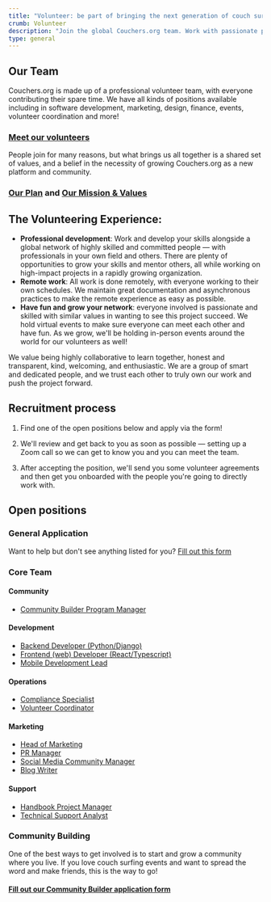 ```yaml
---
title: "Volunteer: be part of bringing the next generation of couch surfing to life"
crumb: Volunteer
description: "Join the global Couchers.org team. Work with passionate professionals and make a huge impact on improving the couch surfing community."
type: general
---
```


## Our Team

Couchers.org is made up of a professional volunteer team, with everyone contributing their spare time. We have all kinds of positions available including in software development, marketing, design, finance, events, volunteer coordination and more!

### [Meet our volunteers](/team)

People join for many reasons, but what brings us all together is a shared set of values, and a belief in the necessity of growing Couchers.org as a new platform and community.

### [Our Plan](/plan) and [Our Mission & Values](/mission)

## The Volunteering Experience:

- **Professional development**: Work and develop your skills alongside a global network of highly skilled and committed people — with professionals in your own field and others. There are plenty of opportunities to grow your skills and mentor others, all while working on high-impact projects in a rapidly growing organization.
- **Remote work**: All work is done remotely, with everyone working to their own schedules. We maintain great documentation and asynchronous practices to make the remote experience as easy as possible.
- **Have fun and grow your network**: everyone involved is passionate and skilled with similar values in wanting to see this project succeed. We hold virtual events to make sure everyone can meet each other and have fun. As we grow, we'll be holding in-person events around the world for our volunteers as well!

We value being highly collaborative to learn together, honest and transparent, kind, welcoming, and enthusiastic. We are a group of smart and dedicated people, and we trust each other to truly own our work and push the project forward.

## Recruitment process

1. Find one of the open positions below and apply via the form!

2. We'll review and get back to you as soon as possible — setting up a Zoom call so we can get to know you and you can meet the team.

3. After accepting the position, we'll send you some volunteer agreements and then get you onboarded with the people you're going to directly work with.

## Open positions

### General Application

Want to help but don't see anything listed for you? [Fill out this form](/volunteer/form)

### Core Team

#### Community

- [Community Builder Program Manager](/volunteer/community-builder-program-manager)

#### Development

- [Backend Developer (Python/Django)](/volunteer/backend-developer)
- [Frontend (web) Developer (React/Typescript)](/volunteer/frontend-developer)
- [Mobile Development Lead](/volunteer/mobile-development-lead)

#### Operations

- [Compliance Specialist](/volunteer/compliance-specialist)
- [Volunteer Coordinator](/volunteer/volunteer-coordinator)

#### Marketing

- [Head of Marketing](/volunteer/head-of-marketing)
- [PR Manager](/volunteer/pr-manager)
- [Social Media Community Manager](/volunteer/social-media-community-manager)
- [Blog Writer](/volunteer/blog-writer)

#### Support

- [Handbook Project Manager](/volunteer/handbook-project-manager)
- [Technical Support Analyst](/volunteer/technical-support-analyst)

### Community Building

One of the best ways to get involved is to start and grow a community where you live. If you love couch surfing events and want to spread the word and make friends, this is the way to go!

#### [Fill out our Community Builder application form](/community-builder-form)
